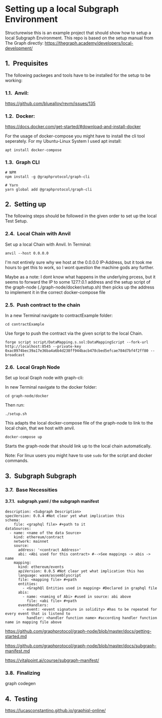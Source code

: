 # Setting up a local Subgraph Environment

Structurewise this is an example project that should show how to setup a local Subgraph Environment.
This repo is based on the setup manual from The Graph directly:
https://thegraph.academy/developers/local-development/

## Prequisites

The following packeges and tools have to be installed for the setup to be working:

### Anvil:
https://github.com/bluealloy/revm/issues/135

### Docker:
https://docs.docker.com/get-started/#download-and-install-docker

For the usage of docker-compose you might have to install the cli tool seperately. For my Ubuntu-Linux System I used apt install:
```
apt install docker-compose 
```

### Graph CLI
```
# NPM
npm install -g @graphprotocol/graph-cli

# Yarn
yarn global add @graphprotocol/graph-cli
```

## Setting up

The following steps should be followed in the given order to set up the local Test Setup.

### Local Chain with Anvil

Set up a local Chain with Anvil. In Terminal:

```
anvil --host 0.0.0.0
```

I'm not entirely sure why we host at the 0.0.0.0 IP-Address, but it took me hours to get this to work, so I wont question the machine gods any further.

Maybe as a note: I dont know what happens in the underlying prcess, but it seems to forward the IP to some 127.?.0.1 address and the setup script of the graph-node (./graph-node/docker/setup.sh) then picks up the address to implement it in the correct docker-compose file

### Push contract to the chain

In a new Terminal navigate to contractExample folder:

```
cd contractExample
```

Use forge to push the contract via the given script to the local Chain.

```
forge script script/DataMapping.s.sol:DataMappingScript --fork-url http://localhost:8545 --private-key 0xac0974bec39a17e36ba4a6b4d238ff944bacb478cbed5efcae784d7bf4f2ff80 --broadcast
```

### Local Graph Node

Set up local Graph node with graph-cli:

In new Terminal navigate to the docker folder:

```
cd graph-node/docker
```

Then run:

```
./setup.sh
```

This adapts the local docker-compose file of the graph-node to link to the local chain, that we host with anvil.

```
docker-compose up
```

Starts the graph-node that should link up to the local chain automatically.

Note: For linux users you might have to use ```sudo``` for the script and docker commands.

## Subgraph Subgraph

### Base Necessities

#### subgraph.yaml / the subgraph manifest

```
description: <Subgraph Description>
specVersion: 0.0.4 #Not clear yet what implication this
schema:
    file: <graphql file> #+path to it
dataSources:
  - name: <name of the data Source>
    kind: ethereum/contract
    network: mainnet
    source:
      address: '<contract Address>'
      abi: <Abi used for this contract> #-->See mappings -> abis -> name
    mapping:
      kind: ethereum/events
      apiVersion: 0.0.5 #Not clear yet what implication this has
      language: wasm/assemblyscript
      file: <mapping file> #+path
      entities:
        - <GraphQl Entities used in mapping> #Declared in graphql file
      abis:
        - name: <naming of Abi> #used in source: abi above
          file: <abi file> #+path
      eventHandlers:
        - event: <event signature in solidity> #has to be repeated for every event that is listend to
          handler: <handler function name> #according handler function name in mapping file above
```

https://github.com/graphprotocol/graph-node/blob/master/docs/getting-started.md

https://github.com/graphprotocol/graph-node/blob/master/docs/subgraph-manifest.md

https://vitalpoint.ai/course/subgraph-manifest/

### Finalizing

graph codegen

## Testing

https://lucasconstantino.github.io/graphiql-online/

<style>
body { counter-reset: h1counter h2counter h3counter h4counter h5counter h6counter; }

h1 { counter-reset: h2counter; }
h2 { counter-reset: h3counter; }
h3 { counter-reset: h4counter; }
h4 { counter-reset: h5counter; }
h5 { counter-reset: h6counter; }
h6 {}

h2:before {
    counter-increment: h2counter;
    content: counter(h2counter) ".\0000a0\0000a0";
}

h3:before {
    counter-increment: h3counter;
    content: counter(h2counter) "." counter(h3counter) ".\0000a0\0000a0";
}

h4:before {
    counter-increment: h4counter;
    content: counter(h2counter) "." counter(h3counter) "." counter(h4counter) ".\0000a0\0000a0";
}

h5:before {
    counter-increment: h5counter;
    content: counter(h2counter) "." counter(h3counter) "." counter(h4counter) "." counter(h5counter) ".\0000a0\0000a0";
}

h6:before {
    counter-increment: h6counter;
    content: counter(h2counter) "." counter(h3counter) "." counter(h4counter) "." counter(h5counter) "." counter(h6counter) ".\0000a0\0000a0";
}
</style>